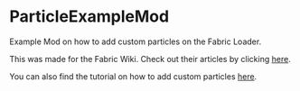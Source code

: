 # ParticleExampleMod
Example Mod on how to add custom particles on the Fabric Loader.

This was made for the Fabric Wiki. Check out their articles by clicking [here](https://fabricmc.net/wiki/).

You can also find the tutorial on how to add custom particles [here](https://fabricmc.net/wiki/tutorial:particles).
